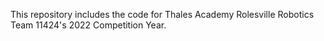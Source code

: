 This repository includes the code for Thales Academy Rolesville Robotics Team 11424's 2022 Competition Year. 
